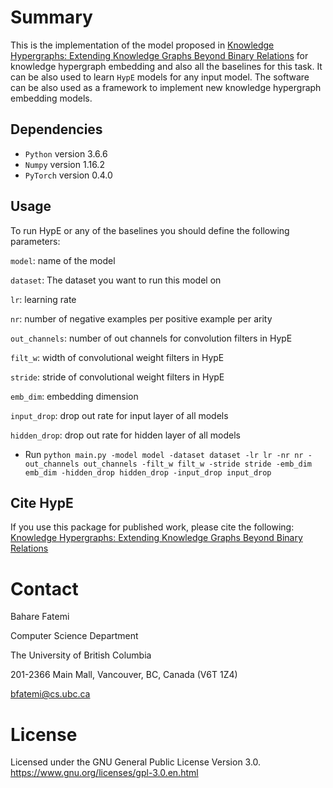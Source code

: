 
Summary
=======

This is the implementation of the model proposed in [Knowledge Hypergraphs: Extending Knowledge Graphs Beyond Binary Relations](https://arxiv.org/abs/1906.00137) for knowledge hypergraph embedding and also all the baselines for this task. It can be also used to learn `HypE` models for any input model. The software can be also used as a framework to implement new knowledge hypergraph embedding models.

## Dependencies

* `Python` version 3.6.6
* `Numpy` version 1.16.2
* `PyTorch` version 0.4.0

## Usage

To run HypE or any of the baselines you should define the following parameters:

`model`: name of the model

`dataset`: The dataset you want to run this model on

`lr`: learning rate

`nr`: number of negative examples per positive example per arity

`out_channels`: number of out channels for convolution filters in HypE

`filt_w`: width of convolutional weight filters in HypE

`stride`: stride of convolutional weight filters in HypE

`emb_dim`: embedding dimension

`input_drop`: drop out rate for input layer of all models

`hidden_drop`: drop out rate for hidden layer of all models

* Run `python main.py -model model -dataset dataset -lr lr -nr nr -out_channels out_channels -filt_w filt_w -stride stride -emb_dim emb_dim -hidden_drop hidden_drop -input_drop input_drop`

## Cite HypE

If you use this package for published work, please cite the following:
[Knowledge Hypergraphs: Extending Knowledge Graphs Beyond Binary Relations](https://arxiv.org/abs/1906.00137)

Contact
=======

Bahare Fatemi

Computer Science Department

The University of British Columbia

201-2366 Main Mall, Vancouver, BC, Canada (V6T 1Z4)  

<bfatemi@cs.ubc.ca>


License
=======

Licensed under the GNU General Public License Version 3.0.
<https://www.gnu.org/licenses/gpl-3.0.en.html>


